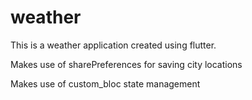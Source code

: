 # weather

This is a weather application created using flutter.

Makes use of sharePreferences for saving city locations

Makes use of custom_bloc state management 